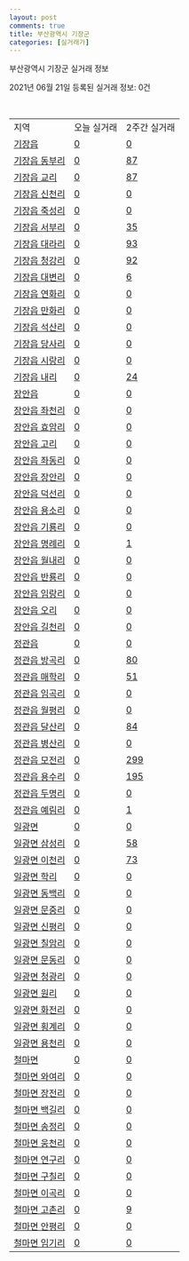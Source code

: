 ```yaml
---
layout: post
comments: true
title: 부산광역시 기장군
categories: [실거래가]
---
```


부산광역시 기장군 실거래 정보

2021년 06월 21일 등록된 실거래 정보: 0건

<script type="text/javascript">
  google.charts.load('current', {'packages':['corechart']});
  google.charts.setOnLoadCallback(drawChart);

  function drawChart() {
    var data = google.visualization.arrayToDataTable([['거래일', '매매', '전월세', '전매'], ['2021-02', 0, 21, 0], ['2021-03', 8, 60, 1], ['2021-04', 186, 185, 7], ['2021-05', 344, 195, 23], ['2021-06', 152, 85, 8]]);

    var options = {
      title: '최근 유형별 거래량 추이',
      legend: { position: 'bottom' }
    };

    var chart = new google.visualization.LineChart(document.getElementById('columnchart_material'));
    chart.draw(data, (options));
  }
</script>

<div id="columnchart_material" style="width: 450px; margin-left: -35px"></div>
<br>
<table class="sortable">
  <tr>
    <td>지역</td>
    <td>오늘 실거래</td>
    <td>2주간 실거래</td>
  </tr>

  
  <tr class="item">
    <td><a href="2671025000.html">기장읍</a></td>
    <td><a href="2671025000.html">0</a></td>
    <td><a href="2671025000.html">0</a></td>
  </tr>
    

  <tr class="item">
    <td><a href="2671025021.html">기장읍 동부리</a></td>
    <td><a href="2671025021.html">0</a></td>
    <td><a href="2671025021.html">87</a></td>
  </tr>
    

  <tr class="item">
    <td><a href="2671025022.html">기장읍 교리</a></td>
    <td><a href="2671025022.html">0</a></td>
    <td><a href="2671025022.html">87</a></td>
  </tr>
    

  <tr class="item">
    <td><a href="2671025023.html">기장읍 신천리</a></td>
    <td><a href="2671025023.html">0</a></td>
    <td><a href="2671025023.html">0</a></td>
  </tr>
    

  <tr class="item">
    <td><a href="2671025024.html">기장읍 죽성리</a></td>
    <td><a href="2671025024.html">0</a></td>
    <td><a href="2671025024.html">0</a></td>
  </tr>
    

  <tr class="item">
    <td><a href="2671025025.html">기장읍 서부리</a></td>
    <td><a href="2671025025.html">0</a></td>
    <td><a href="2671025025.html">35</a></td>
  </tr>
    

  <tr class="item">
    <td><a href="2671025026.html">기장읍 대라리</a></td>
    <td><a href="2671025026.html">0</a></td>
    <td><a href="2671025026.html">93</a></td>
  </tr>
    

  <tr class="item">
    <td><a href="2671025027.html">기장읍 청강리</a></td>
    <td><a href="2671025027.html">0</a></td>
    <td><a href="2671025027.html">92</a></td>
  </tr>
    

  <tr class="item">
    <td><a href="2671025028.html">기장읍 대변리</a></td>
    <td><a href="2671025028.html">0</a></td>
    <td><a href="2671025028.html">6</a></td>
  </tr>
    

  <tr class="item">
    <td><a href="2671025029.html">기장읍 연화리</a></td>
    <td><a href="2671025029.html">0</a></td>
    <td><a href="2671025029.html">0</a></td>
  </tr>
    

  <tr class="item">
    <td><a href="2671025030.html">기장읍 만화리</a></td>
    <td><a href="2671025030.html">0</a></td>
    <td><a href="2671025030.html">0</a></td>
  </tr>
    

  <tr class="item">
    <td><a href="2671025031.html">기장읍 석산리</a></td>
    <td><a href="2671025031.html">0</a></td>
    <td><a href="2671025031.html">0</a></td>
  </tr>
    

  <tr class="item">
    <td><a href="2671025032.html">기장읍 당사리</a></td>
    <td><a href="2671025032.html">0</a></td>
    <td><a href="2671025032.html">0</a></td>
  </tr>
    

  <tr class="item">
    <td><a href="2671025033.html">기장읍 시랑리</a></td>
    <td><a href="2671025033.html">0</a></td>
    <td><a href="2671025033.html">0</a></td>
  </tr>
    

  <tr class="item">
    <td><a href="2671025034.html">기장읍 내리</a></td>
    <td><a href="2671025034.html">0</a></td>
    <td><a href="2671025034.html">24</a></td>
  </tr>
    

  <tr class="item">
    <td><a href="2671025300.html">장안읍</a></td>
    <td><a href="2671025300.html">0</a></td>
    <td><a href="2671025300.html">0</a></td>
  </tr>
    

  <tr class="item">
    <td><a href="2671025321.html">장안읍 좌천리</a></td>
    <td><a href="2671025321.html">0</a></td>
    <td><a href="2671025321.html">0</a></td>
  </tr>
    

  <tr class="item">
    <td><a href="2671025322.html">장안읍 효암리</a></td>
    <td><a href="2671025322.html">0</a></td>
    <td><a href="2671025322.html">0</a></td>
  </tr>
    

  <tr class="item">
    <td><a href="2671025323.html">장안읍 고리</a></td>
    <td><a href="2671025323.html">0</a></td>
    <td><a href="2671025323.html">0</a></td>
  </tr>
    

  <tr class="item">
    <td><a href="2671025324.html">장안읍 좌동리</a></td>
    <td><a href="2671025324.html">0</a></td>
    <td><a href="2671025324.html">0</a></td>
  </tr>
    

  <tr class="item">
    <td><a href="2671025325.html">장안읍 장안리</a></td>
    <td><a href="2671025325.html">0</a></td>
    <td><a href="2671025325.html">0</a></td>
  </tr>
    

  <tr class="item">
    <td><a href="2671025326.html">장안읍 덕선리</a></td>
    <td><a href="2671025326.html">0</a></td>
    <td><a href="2671025326.html">0</a></td>
  </tr>
    

  <tr class="item">
    <td><a href="2671025327.html">장안읍 용소리</a></td>
    <td><a href="2671025327.html">0</a></td>
    <td><a href="2671025327.html">0</a></td>
  </tr>
    

  <tr class="item">
    <td><a href="2671025328.html">장안읍 기룡리</a></td>
    <td><a href="2671025328.html">0</a></td>
    <td><a href="2671025328.html">0</a></td>
  </tr>
    

  <tr class="item">
    <td><a href="2671025329.html">장안읍 명례리</a></td>
    <td><a href="2671025329.html">0</a></td>
    <td><a href="2671025329.html">1</a></td>
  </tr>
    

  <tr class="item">
    <td><a href="2671025330.html">장안읍 월내리</a></td>
    <td><a href="2671025330.html">0</a></td>
    <td><a href="2671025330.html">0</a></td>
  </tr>
    

  <tr class="item">
    <td><a href="2671025331.html">장안읍 반룡리</a></td>
    <td><a href="2671025331.html">0</a></td>
    <td><a href="2671025331.html">0</a></td>
  </tr>
    

  <tr class="item">
    <td><a href="2671025332.html">장안읍 임랑리</a></td>
    <td><a href="2671025332.html">0</a></td>
    <td><a href="2671025332.html">0</a></td>
  </tr>
    

  <tr class="item">
    <td><a href="2671025333.html">장안읍 오리</a></td>
    <td><a href="2671025333.html">0</a></td>
    <td><a href="2671025333.html">0</a></td>
  </tr>
    

  <tr class="item">
    <td><a href="2671025334.html">장안읍 길천리</a></td>
    <td><a href="2671025334.html">0</a></td>
    <td><a href="2671025334.html">0</a></td>
  </tr>
    

  <tr class="item">
    <td><a href="2671025600.html">정관읍</a></td>
    <td><a href="2671025600.html">0</a></td>
    <td><a href="2671025600.html">0</a></td>
  </tr>
    

  <tr class="item">
    <td><a href="2671025621.html">정관읍 방곡리</a></td>
    <td><a href="2671025621.html">0</a></td>
    <td><a href="2671025621.html">80</a></td>
  </tr>
    

  <tr class="item">
    <td><a href="2671025622.html">정관읍 매학리</a></td>
    <td><a href="2671025622.html">0</a></td>
    <td><a href="2671025622.html">51</a></td>
  </tr>
    

  <tr class="item">
    <td><a href="2671025623.html">정관읍 임곡리</a></td>
    <td><a href="2671025623.html">0</a></td>
    <td><a href="2671025623.html">0</a></td>
  </tr>
    

  <tr class="item">
    <td><a href="2671025624.html">정관읍 월평리</a></td>
    <td><a href="2671025624.html">0</a></td>
    <td><a href="2671025624.html">0</a></td>
  </tr>
    

  <tr class="item">
    <td><a href="2671025625.html">정관읍 달산리</a></td>
    <td><a href="2671025625.html">0</a></td>
    <td><a href="2671025625.html">84</a></td>
  </tr>
    

  <tr class="item">
    <td><a href="2671025626.html">정관읍 병산리</a></td>
    <td><a href="2671025626.html">0</a></td>
    <td><a href="2671025626.html">0</a></td>
  </tr>
    

  <tr class="item">
    <td><a href="2671025627.html">정관읍 모전리</a></td>
    <td><a href="2671025627.html">0</a></td>
    <td><a href="2671025627.html">299</a></td>
  </tr>
    

  <tr class="item">
    <td><a href="2671025628.html">정관읍 용수리</a></td>
    <td><a href="2671025628.html">0</a></td>
    <td><a href="2671025628.html">195</a></td>
  </tr>
    

  <tr class="item">
    <td><a href="2671025629.html">정관읍 두명리</a></td>
    <td><a href="2671025629.html">0</a></td>
    <td><a href="2671025629.html">0</a></td>
  </tr>
    

  <tr class="item">
    <td><a href="2671025630.html">정관읍 예림리</a></td>
    <td><a href="2671025630.html">0</a></td>
    <td><a href="2671025630.html">1</a></td>
  </tr>
    

  <tr class="item">
    <td><a href="2671031000.html">일광면</a></td>
    <td><a href="2671031000.html">0</a></td>
    <td><a href="2671031000.html">0</a></td>
  </tr>
    

  <tr class="item">
    <td><a href="2671031021.html">일광면 삼성리</a></td>
    <td><a href="2671031021.html">0</a></td>
    <td><a href="2671031021.html">58</a></td>
  </tr>
    

  <tr class="item">
    <td><a href="2671031022.html">일광면 이천리</a></td>
    <td><a href="2671031022.html">0</a></td>
    <td><a href="2671031022.html">73</a></td>
  </tr>
    

  <tr class="item">
    <td><a href="2671031023.html">일광면 학리</a></td>
    <td><a href="2671031023.html">0</a></td>
    <td><a href="2671031023.html">0</a></td>
  </tr>
    

  <tr class="item">
    <td><a href="2671031024.html">일광면 동백리</a></td>
    <td><a href="2671031024.html">0</a></td>
    <td><a href="2671031024.html">0</a></td>
  </tr>
    

  <tr class="item">
    <td><a href="2671031025.html">일광면 문중리</a></td>
    <td><a href="2671031025.html">0</a></td>
    <td><a href="2671031025.html">0</a></td>
  </tr>
    

  <tr class="item">
    <td><a href="2671031026.html">일광면 신평리</a></td>
    <td><a href="2671031026.html">0</a></td>
    <td><a href="2671031026.html">0</a></td>
  </tr>
    

  <tr class="item">
    <td><a href="2671031027.html">일광면 칠암리</a></td>
    <td><a href="2671031027.html">0</a></td>
    <td><a href="2671031027.html">0</a></td>
  </tr>
    

  <tr class="item">
    <td><a href="2671031028.html">일광면 문동리</a></td>
    <td><a href="2671031028.html">0</a></td>
    <td><a href="2671031028.html">0</a></td>
  </tr>
    

  <tr class="item">
    <td><a href="2671031029.html">일광면 청광리</a></td>
    <td><a href="2671031029.html">0</a></td>
    <td><a href="2671031029.html">0</a></td>
  </tr>
    

  <tr class="item">
    <td><a href="2671031030.html">일광면 원리</a></td>
    <td><a href="2671031030.html">0</a></td>
    <td><a href="2671031030.html">0</a></td>
  </tr>
    

  <tr class="item">
    <td><a href="2671031031.html">일광면 화전리</a></td>
    <td><a href="2671031031.html">0</a></td>
    <td><a href="2671031031.html">0</a></td>
  </tr>
    

  <tr class="item">
    <td><a href="2671031032.html">일광면 횡계리</a></td>
    <td><a href="2671031032.html">0</a></td>
    <td><a href="2671031032.html">0</a></td>
  </tr>
    

  <tr class="item">
    <td><a href="2671031033.html">일광면 용천리</a></td>
    <td><a href="2671031033.html">0</a></td>
    <td><a href="2671031033.html">0</a></td>
  </tr>
    

  <tr class="item">
    <td><a href="2671033000.html">철마면</a></td>
    <td><a href="2671033000.html">0</a></td>
    <td><a href="2671033000.html">0</a></td>
  </tr>
    

  <tr class="item">
    <td><a href="2671033021.html">철마면 와여리</a></td>
    <td><a href="2671033021.html">0</a></td>
    <td><a href="2671033021.html">0</a></td>
  </tr>
    

  <tr class="item">
    <td><a href="2671033022.html">철마면 장전리</a></td>
    <td><a href="2671033022.html">0</a></td>
    <td><a href="2671033022.html">0</a></td>
  </tr>
    

  <tr class="item">
    <td><a href="2671033023.html">철마면 백길리</a></td>
    <td><a href="2671033023.html">0</a></td>
    <td><a href="2671033023.html">0</a></td>
  </tr>
    

  <tr class="item">
    <td><a href="2671033024.html">철마면 송정리</a></td>
    <td><a href="2671033024.html">0</a></td>
    <td><a href="2671033024.html">0</a></td>
  </tr>
    

  <tr class="item">
    <td><a href="2671033025.html">철마면 웅천리</a></td>
    <td><a href="2671033025.html">0</a></td>
    <td><a href="2671033025.html">0</a></td>
  </tr>
    

  <tr class="item">
    <td><a href="2671033026.html">철마면 연구리</a></td>
    <td><a href="2671033026.html">0</a></td>
    <td><a href="2671033026.html">0</a></td>
  </tr>
    

  <tr class="item">
    <td><a href="2671033027.html">철마면 구칠리</a></td>
    <td><a href="2671033027.html">0</a></td>
    <td><a href="2671033027.html">0</a></td>
  </tr>
    

  <tr class="item">
    <td><a href="2671033028.html">철마면 이곡리</a></td>
    <td><a href="2671033028.html">0</a></td>
    <td><a href="2671033028.html">0</a></td>
  </tr>
    

  <tr class="item">
    <td><a href="2671033029.html">철마면 고촌리</a></td>
    <td><a href="2671033029.html">0</a></td>
    <td><a href="2671033029.html">9</a></td>
  </tr>
    

  <tr class="item">
    <td><a href="2671033030.html">철마면 안평리</a></td>
    <td><a href="2671033030.html">0</a></td>
    <td><a href="2671033030.html">0</a></td>
  </tr>
    

  <tr class="item">
    <td><a href="2671033031.html">철마면 임기리</a></td>
    <td><a href="2671033031.html">0</a></td>
    <td><a href="2671033031.html">0</a></td>
  </tr>
    


</table>


    